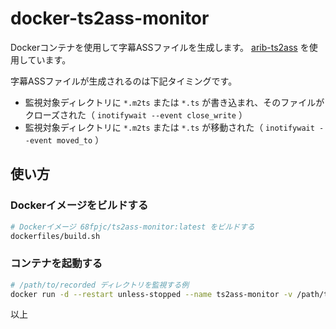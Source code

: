 # docker-ts2ass-monitor

Dockerコンテナを使用して字幕ASSファイルを生成します。 [arib-ts2ass](https://github.com/johnoneil/arib) を使用しています。

字幕ASSファイルが生成されるのは下記タイミングです。

* 監視対象ディレクトリに `*.m2ts` または `*.ts` が書き込まれ、そのファイルがクローズされた（ `inotifywait --event close_write` ）
* 監視対象ディレクトリに `*.m2ts` または `*.ts` が移動された（ `inotifywait --event moved_to` ）

## 使い方

### Dockerイメージをビルドする

```sh
# Dockerイメージ 68fpjc/ts2ass-monitor:latest をビルドする
dockerfiles/build.sh
```

### コンテナを起動する

```sh
# /path/to/recorded ディレクトリを監視する例
docker run -d --restart unless-stopped --name ts2ass-monitor -v /path/to/recorded/:/app/monitor/ 68fpjc/ts2ass-monitor:latest
```

以上
